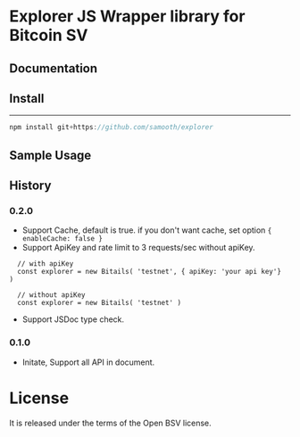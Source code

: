 # Explorer JS Wrapper library for Bitcoin SV



## Documentation




## Install

---

```javascript
npm install git+https://github.com/samooth/explorer
```

## Sample Usage



## History

### 0.2.0
- Support Cache, default is true. if you don't want cache, set option `{ enableCache: false }`
- Support ApiKey and rate limit to 3 requests/sec without apiKey.
```
  // with apiKey
  const explorer = new Bitails( 'testnet', { apiKey: 'your api key'}  )
```
```
  // without apiKey
  const explorer = new Bitails( 'testnet' )
```
- Support JSDoc type check.

### 0.1.0
- Initate, Support all API in document.

# License

It is released under the terms of the Open BSV license.
